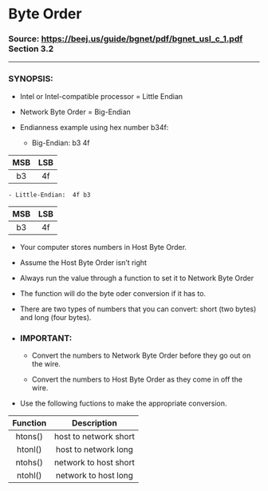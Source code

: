 # Byte Order
### Source: https://beej.us/guide/bgnet/pdf/bgnet_usl_c_1.pdf Section 3.2
***
### SYNOPSIS:
 
- Intel or Intel-compatible processor = Little Endian

- Network Byte Order = Big-Endian 

- Endianness example using hex number b34f:

  -   Big-Endian:  b3 4f
  
| MSB| LSB |
|:----:|:----:|
|b3|4f |	  
    - Little-Endian:  4f b3 


| MSB|LSB|
|:--:|:--:|
| b3 |4f|
 
 
- Your computer stores numbers in Host Byte Order. 

-  Assume the Host Byte Order isn’t right

-  Always run the value through a
function to set it to Network Byte Order

- The function will do the byte oder conversion if it has to.

- There are two types of numbers that you can convert: short (two bytes) and long (four bytes).

- ### IMPORTANT:
  
  -  Convert the numbers to Network Byte Order before they go out on the wire.
  
  -  Convert the numbers to Host Byte Order as they come in off the wire. 
  
- Use the following fuctions to make the appropriate conversion.
     
|Function|Description           |
|:------:|:--------------------:|
|htons() | host to network short|
|htonl() | host to network long |
|ntohs() | network to host short|
|ntohl() | network to host long |

